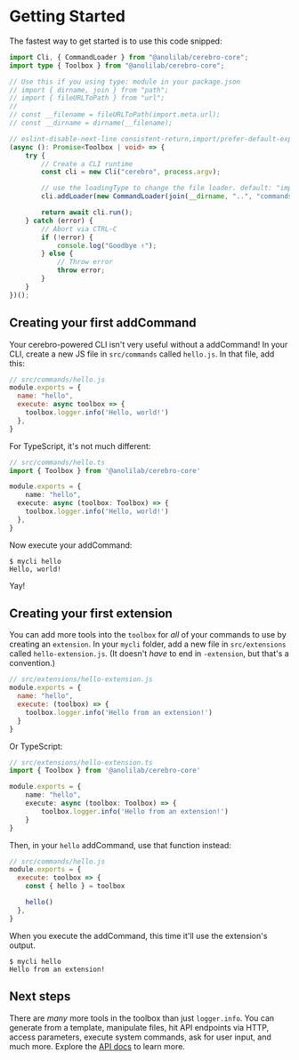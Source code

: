 # Getting Started

The fastest way to get started is to use this code snipped:

```typescript
import Cli, { CommandLoader } from "@anolilab/cerebro-core";
import type { Toolbox } from "@anolilab/cerebro-core";

// Use this if you using type: module in your package.json
// import { dirname, join } from "path";
// import { fileURLToPath } from "url";
//
// const __filename = fileURLToPath(import.meta.url);
// const __dirname = dirname(__filename);

// eslint-disable-next-line consistent-return,import/prefer-default-export
(async (): Promise<Toolbox | void> => {
    try {
        // Create a CLI runtime
        const cli = new Cli("cerebro", process.argv);

        // use the loadingType to change the file loader. default: "import", change it to "require" if you use commonjs
        cli.addLoader(new CommandLoader(join(__dirname, "..", "commands"/*, { loadingType: "require"  } */)));

        return await cli.run();
    } catch (error) {
        // Abort via CTRL-C
        if (!error) {
            console.log("Goodbye ✌️");
        } else {
            // Throw error
            throw error;
        }
    }
})();
```

## Creating your first addCommand

Your cerebro-powered CLI isn't very useful without a addCommand! In your CLI, create a new JS file in `src/commands` called `hello.js`. In that file, add this:

```js
// src/commands/hello.js
module.exports = {
  name: "hello",
  execute: async toolbox => {
    toolbox.logger.info('Hello, world!')
  },
}
```

For TypeScript, it's not much different:

```typescript
// src/commands/hello.ts
import { Toolbox } from '@anolilab/cerebro-core'

module.exports = {
    name: "hello",
  execute: async (toolbox: Toolbox) => {
    toolbox.logger.info('Hello, world!')
  },
}
```

Now execute your addCommand:

```
$ mycli hello
Hello, world!
```

Yay!

## Creating your first extension

You can add more tools into the `toolbox` for _all_ of your commands to use by creating an `extension`. In your `mycli` folder, add a new file in `src/extensions` called `hello-extension.js`. (It doesn't _have_ to end in `-extension`, but that's a convention.)

```js
// src/extensions/hello-extension.js
module.exports = {
  name: "hello",
  execute: (toolbox) => {
    toolbox.logger.info('Hello from an extension!')
  }
}
```

Or TypeScript:

```typescript
// src/extensions/hello-extension.ts
import { Toolbox } from '@anolilab/cerebro-core'

module.exports = {
    name: "hello",
    execute: async (toolbox: Toolbox) => {
        toolbox.logger.info('Hello from an extension!')
    }
}
```

Then, in your `hello` addCommand, use that function instead:

```js
// src/commands/hello.js
module.exports = {
  execute: toolbox => {
    const { hello } = toolbox

    hello()
  },
}
```

When you execute the addCommand, this time it'll use the extension's output.

```
$ mycli hello
Hello from an extension!
```
## Next steps

There are _many_ more tools in the toolbox than just `logger.info`. You can generate from a template, manipulate files, hit API endpoints via HTTP, access parameters, execute system commands, ask for user input, and much more. Explore the [API docs](../packages/cerebro-core/docs/toolbox-api.md) to learn more.
